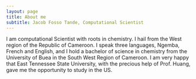 ```yaml
---
layout: page
title: About me
subtitle: Jacob Fosso Tande, Computational Scientist
---
```

 I am computational Scientist with roots in chemistry.
 I hail from the West region of the Republic of Cameroon.
 I speak three languages, Ngemba, French and English, and
 I hold a bachelor of science in chemistry from the University
 of Buea in the South West Region of Cameroon. I am very happy
 that East Tennessee State University, with the precious help of
 Prof. Huang, gave me the opportunity to study in the US.
 
